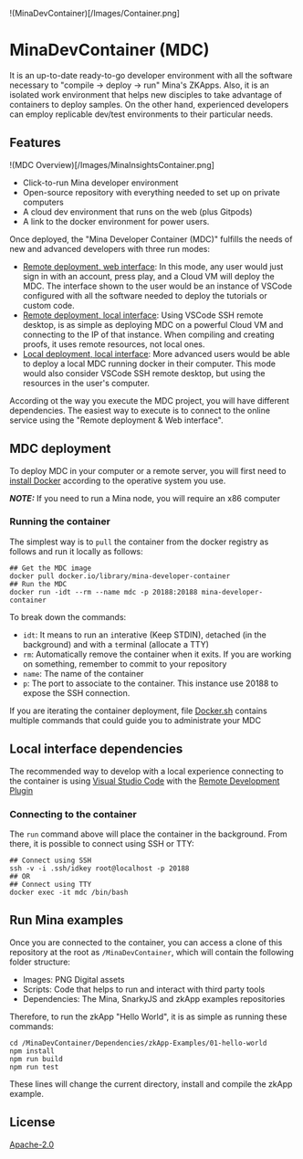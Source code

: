 !(MinaDevContainer)[/Images/Container.png]

# MinaDevContainer (MDC)

It is an up-to-date ready-to-go developer environment with all the software necessary to "compile -> deploy -> run" Mina's ZKApps. Also, it is an isolated work environment that helps new disciples to take advantage of containers to deploy samples. On the other hand, experienced developers can employ replicable dev/test environments to their particular needs.

## Features

!(MDC Overview)[/Images/MinaInsightsContainer.png]

- Click-to-run Mina developer environment
- Open-source repository with everything needed to set up on private computers
- A cloud dev environment that runs on the web (plus Gitpods)
- A link to the docker environment for power users.

Once deployed, the "Mina Developer Container (MDC)" fulfills the needs of new and advanced developers with three run modes:

- [Remote deployment, web interface](/Images/RemoteWeb.png): In this mode, any user would just sign in with an account, press play, and a Cloud VM will deploy the MDC. The interface shown to the user would be an instance of VSCode configured with all the software needed to deploy the tutorials or custom code.
- [Remote deployment, local interface](/Images/RemoteLocal.png): Using VSCode SSH remote desktop, is as simple as deploying MDC on a powerful Cloud VM and connecting to the IP of that instance. When compiling and creating proofs, it uses remote resources, not local ones.
- [Local deployment, local interface](/Images/LocalLocal.png): More advanced users would be able to deploy a local MDC running docker in their computer. This mode would also consider VSCode SSH remote desktop, but using the resources in the user's computer.

According ot the way you execute the MDC project, you will have different dependencies. The easiest way to execute is to connect to the online service using the "Remote deployment & Web interface".

## MDC deployment

To deploy MDC in your computer or a remote server, you will first need to [install Docker](https://docs.docker.com/get-docker/) according to the operative system you use. 

**_NOTE:_** If you need to run a Mina node, you will require an x86 computer

### Running the container

The simplest way is to `pull` the container from the docker registry as follows and run it locally as follows:

```
## Get the MDC image
docker pull docker.io/library/mina-developer-container
## Run the MDC
docker run -idt --rm --name mdc -p 20188:20188 mina-developer-container
```
To break down the commands:
- `idt`: It means to run an `i`nterative (Keep STDIN), `d`etached (in the background) and with a `t`erminal (allocate a TTY)
- `rm`: Automatically remove the container when it exits. If you are working on something, remember to commit to your repository
- `name`: The name of the container
- `p`: The port to associate to the container. This instance use 20188 to expose the SSH connection.

If you are iterating the container deployment, file [Docker.sh](/Scripts/Docker.sh) contains multiple commands that could guide you to administrate your MDC

## Local interface dependencies

The recommended way to develop with a local experience connecting to the container is using [Visual Studio Code](https://code.visualstudio.com/) with the [Remote Development Plugin](https://code.visualstudio.com/docs/remote/ssh)

### Connecting to the container

The `run` command above will place the container in the background. From there, it is possible to connect using SSH or TTY:

```
## Connect using SSH
ssh -v -i .ssh/idkey root@localhost -p 20188
## OR
## Connect using TTY
docker exec -it mdc /bin/bash
```

## Run Mina examples

Once you are connected to the container, you can access a clone of this repository at the root as `/MinaDevContainer`, which will contain the following folder structure:

- Images: PNG Digital assets
- Scripts: Code that helps to run and interact with third party tools 
- Dependencies: The Mina, SnarkyJS and zkApp examples repositories

Therefore, to run the zkApp "Hello World", it is as simple as running these commands:

```
cd /MinaDevContainer/Dependencies/zkApp-Examples/01-hello-world
npm install
npm run build
npm run test
```

These lines will change the current directory, install and compile the zkApp example.

## License
[Apache-2.0](/LICENSE)
